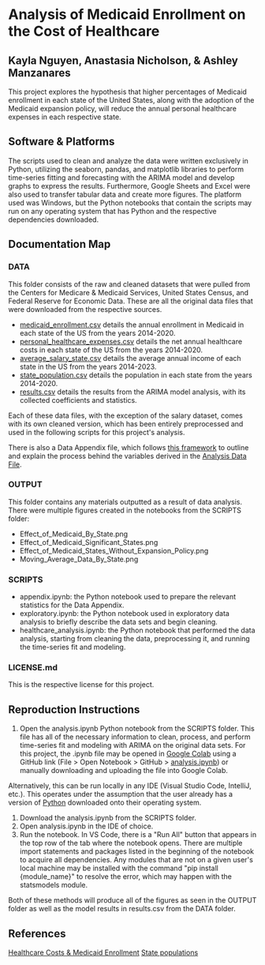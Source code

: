 # Analysis of Medicaid Enrollment on the Cost of Healthcare
## Kayla Nguyen, Anastasia Nicholson, & Ashley Manzanares
This project explores the hypothesis that higher percentages of Medicaid enrollment in each state of the United States, along with the adoption of the Medicaid expansion policy, will reduce the annual personal healthcare expenses in each respective state. 

## Software & Platforms
The scripts used to clean and analyze the data were written exclusively in Python, utilizing the seaborn, pandas, and matplotlib libraries to perform time-series fitting and forecasting with the ARIMA model and develop graphs to express the results. Furthermore, Google Sheets and Excel were also used to transfer tabular data and create more figures. The platform used was Windows, but the Python notebooks that contain the scripts may run on any operating system that has Python and the respective dependencies downloaded.

## Documentation Map
### DATA
This folder consists of the raw and cleaned datasets that were pulled from the Centers for Medicare & Medicaid Services, United States Census, and Federal Reserve for Economic Data. These are all the original data files that were downloaded from the respective sources. 
* [medicaid_enrollment.csv](https://github.com/anajonicholson/DS4002-Project2/blob/main/DATA/medicaid_enrollment.csv) details the annual enrollment in Medicaid in each state of the US from the years 2014-2020.
* [personal_healthcare_expenses.csv](https://github.com/anajonicholson/DS4002-Project2/blob/main/DATA/personal_healthcare_expenses.csv) details the net annual healthcare costs in each state of the US from the years 2014-2020.
* [average_salary_state.csv](https://github.com/anajonicholson/DS4002-Project2/blob/main/DATA/average_salary_state.csv) details the average annual income of each state in the US from the years 2014-2023.
* [state_population.csv](https://github.com/anajonicholson/DS4002-Project2/blob/main/DATA/state_population.csv) details the population in each state from the years 2014-2020.
* [results.csv](https://github.com/anajonicholson/DS4002-Project2/blob/main/DATA/results.csv) details the results from the ARIMA model analysis, with its collected coefficients and statistics. 

Each of these data files, with the exception of the salary dataset, comes with its own cleaned version, which has been entirely preprocessed and used in the following scripts for this project's analysis. 

There is also a Data Appendix file, which follows [this framework](https://www.projecttier.org/tier-protocol/protocol-4-0/root/data/analysisdata/data-appendixfile/) to outline and explain the process behind the variables derived in the [Analysis Data File](https://github.com/anajonicholson/DS4002-Project2/blob/main/SCRIPTS/healthcare_analysis.ipynb).

### OUTPUT
This folder contains any materials outputted as a result of data analysis. There were multiple figures created in the notebooks from the SCRIPTS folder:
* Effect_of_Medicaid_By_State.png
* Effect_of_Medicaid_Significant_States.png
* Effect_of_Medicaid_States_Without_Expansion_Policy.png
* Moving_Average_Data_By_State.png

### SCRIPTS
* appendix.ipynb: the Python notebook used to prepare the relevant statistics for the Data Appendix.
* exploratory.ipynb: the Python notebook used in exploratory data analysis to briefly describe the data sets and begin cleaning.
* healthcare_analysis.ipynb: the Python notebook that performed the data analysis, starting from cleaning the data, preprocessing it, and running the time-series fit and modeling.

### LICENSE.md
This is the respective license for this project.

## Reproduction Instructions
1. Open the analysis.ipynb Python notebook from the SCRIPTS folder. This file has all of the necessary information to clean, process, and perform time-series fit and modeling with ARIMA on the original data sets. For this project, the .ipynb file may be opened in [Google Colab](https://colab.research.google.com/) using a GitHub link (File > Open Notebook > GitHub > [analysis.ipynb](https://github.com/anajonicholson/DS4002-Project2/blob/main/SCRIPTS/healthcare_analysis.ipynb)) or manually downloading and uploading the file into Google Colab. 

Alternatively, this can be run locally in any IDE (Visual Studio Code, IntelliJ, etc.). This operates under the assumption that the user already has a version of [Python](https://www.python.org/downloads/) downloaded onto their operating system.

1. Download the analysis.ipynb from the SCRIPTS folder.
2. Open analysis.ipynb in the IDE of choice. 
3. Run the notebook. In VS Code, there is a "Run All" button that appears in the top row of the tab where the notebook opens. There are multiple import statements and packages listed in the beginning of the notebook to acquire all dependencies. Any modules that are not on a given user's local machine may be installed with the command "pip install {module_name}" to resolve the error, which may happen with the statsmodels module.

Both of these methods will produce all of the figures as seen in the OUTPUT folder as well as the model results in results.csv from the DATA folder. 

## References
[Healthcare Costs & Medicaid Enrollment](https://www.cms.gov/data-research/statistics-trends-and-reports/national-health-expenditure-data/nhe-fact-sheet#:~:text=Historical%20NHE%2C%202022%3A&text=Private%20health%20insurance%20spending%20grew,11%20percent%20of%20total%20NHE)
[State populations](https://www2.census.gov/programs-surveys/popest/datasets/)
